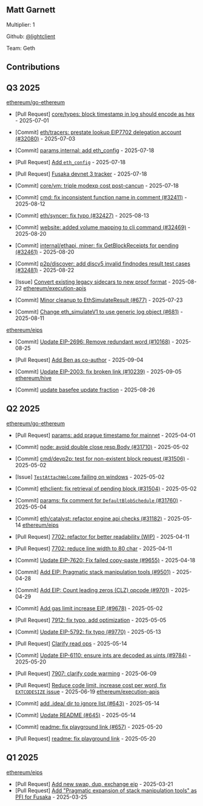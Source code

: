 
## Matt Garnett
Multiplier: 1

Github: [@lightclient](https://github.com/lightclient)

Team: Geth

## Contributions

## Q3 2025


[ethereum/go-ethereum](https://github.com/ethereum/go-ethereum)
* [Pull Request] [core/types: block timestamp in log should encode as hex](https://github.com/ethereum/go-ethereum/pull/32129) - 2025-07-01
* [Commit] [eth/tracers: prestate lookup EIP7702 delegation account (#32080)](https://github.com/ethereum/go-ethereum/commit/0b21c4a63300ec883fb1a56c39adca1291794253) - 2025-07-03
* [Commit] [params,internal: add eth_config](https://github.com/ethereum/go-ethereum/commit/294e1b599dc04b429c06b542bcaf5e46f1a1675f) - 2025-07-18
* [Pull Request] [Add `eth_config`](https://github.com/ethereum/go-ethereum/pull/32239) - 2025-07-18
* [Pull Request] [Fusaka devnet 3 tracker](https://github.com/ethereum/go-ethereum/pull/32238) - 2025-07-18
* [Commit] [core/vm: triple modexp cost post-cancun](https://github.com/ethereum/go-ethereum/commit/9f9f2d39fa655a5cf008e95e235a6e93cf4f2308) - 2025-07-18

* [Commit] [cmd: fix inconsistent function name in comment (#32411)](https://github.com/ethereum/go-ethereum/commit/56edd21453bf9f055202a7bd8c56aa36aa87dab0) - 2025-08-12
* [Commit] [eth/syncer: fix typo (#32427)](https://github.com/ethereum/go-ethereum/commit/3ff99ae52c420477020ae957a61c5c216ac7e7f5) - 2025-08-13
* [Commit] [website: added volume mapping to cli command (#32469)](https://github.com/ethereum/go-ethereum/commit/ee42b9d4bf5523e8740de46e7535624437fedcaa) - 2025-08-20
* [Commit] [internal/ethapi, miner: fix GetBlockReceipts for pending (#32461)](https://github.com/ethereum/go-ethereum/commit/9ce40d19a8240844be24b9692c639dff45d13d68) - 2025-08-20
* [Commit] [p2p/discover: add discv5 invalid findnodes result test cases (#32481)](https://github.com/ethereum/go-ethereum/commit/276ed4848c59958cc7051a34f54d6d1763b479fa) - 2025-08-22
* [Issue] [Convert existing legacy sidecars to new proof format](https://github.com/ethereum/go-ethereum/issues/32485) - 2025-08-22
[ethereum/execution-apis](https://github.com/ethereum/execution-apis)
* [Commit] [Minor cleanup to EthSimulateResult (#677)](https://github.com/ethereum/execution-apis/commit/bbf817f7f6404fc0d270f66a3c96f8737e6d7176) - 2025-07-23
* [Commit] [Change eth_simulateV1 to use generic log object (#681)](https://github.com/ethereum/execution-apis/commit/b050556ffb7d69d9281af8d2ffd4096192715b7c) - 2025-08-11

[ethereum/eips](https://github.com/ethereum/eips)
* [Commit] [Update EIP-2696: Remove redundant word (#10168)](https://github.com/ethereum/EIPs/commit/08632276d736e9d9dd76cc9d78917d40092c51e5) - 2025-08-25

* [Pull Request] [Add Ben as co-author](https://github.com/ethereum/EIPs/pull/10278) - 2025-09-04
* [Commit] [Update EIP-2003: fix broken link (#10239)](https://github.com/ethereum/EIPs/commit/682c8ec0e624572524f3589ded4bd3806f33e12b) - 2025-09-05
[ethereum/hive](https://github.com/ethereum/hive)
* [Commit] [update basefee update fraction](https://github.com/ethereum/hive/commit/aba4b469ec0342dc2900ef59d5fb7a4b516926c2) - 2025-08-26
## Q2 2025


[ethereum/go-ethereum](https://github.com/ethereum/go-ethereum)
* [Pull Request] [params: add prague timestamp for mainnet](https://github.com/ethereum/go-ethereum/pull/31535) - 2025-04-01

* [Commit] [node: avoid double close resp.Body (#31710)](https://github.com/ethereum/go-ethereum/commit/86a492471a772fbd9ec71daecac55293f249a364) - 2025-05-02
* [Commit] [cmd/devp2p: test for non-existent block request (#31506)](https://github.com/ethereum/go-ethereum/commit/ed93a5ac04e2234055cf922b45cba579486a46d1) - 2025-05-02
* [Issue] [`TestAttachWelcome` failing on windows](https://github.com/ethereum/go-ethereum/issues/31757) - 2025-05-02
* [Commit] [ethclient: fix retrieval of pending block (#31504)](https://github.com/ethereum/go-ethereum/commit/af9673b143daaa0fbbf5528fe2aae8f2479ab83a) - 2025-05-02
* [Commit] [params: fix comment for `DefaultBlobSchedule` (#31760)](https://github.com/ethereum/go-ethereum/commit/516451dc3a514c7c122f28864ea76742a027b858) - 2025-05-04
* [Commit] [eth/catalyst: refactor engine api checks (#31182)](https://github.com/ethereum/go-ethereum/commit/16b0d9e982f7f0469930b59ba62d0c9e43281b78) - 2025-05-14
[ethereum/eips](https://github.com/ethereum/eips)
* [Pull Request] [7702: refactor for better readability (WIP)](https://github.com/ethereum/EIPs/pull/9628) - 2025-04-11
* [Pull Request] [7702: reduce line width to 80 char](https://github.com/ethereum/EIPs/pull/9627) - 2025-04-11
* [Commit] [Update EIP-7620: Fix failed copy-paste (#9655)](https://github.com/ethereum/EIPs/commit/c29745990f6ac6aa21e53e8f4afc99676cde613d) - 2025-04-18
* [Commit] [Add EIP: Pragmatic stack manipulation tools (#9501)](https://github.com/ethereum/EIPs/commit/d73f59ed8146525995fa0acc6594a1a8833531bc) - 2025-04-28
* [Commit] [Add EIP: Count leading zeros (CLZ) opcode (#9701)](https://github.com/ethereum/EIPs/commit/ef1a4dd914726ec4af20b706d1ec44e19fca4fd9) - 2025-04-29
* [Commit] [Add gas limit increase EIP (#9678)](https://github.com/ethereum/EIPs/commit/636a22783f9bbbd21003be2424a75b5d76adee0a) - 2025-05-02
* [Pull Request] [7912: fix typo, add optimization](https://github.com/ethereum/EIPs/pull/9724) - 2025-05-05
* [Commit] [Update EIP-5792: fix typo (#9770)](https://github.com/ethereum/EIPs/commit/7a29ce57611824f03b2cb0e7c5dabd44c15cfd4d) - 2025-05-13
* [Pull Request] [Clarify read ops](https://github.com/ethereum/EIPs/pull/9775) - 2025-05-14

* [Commit] [Update EIP-6110: ensure ints are decoded as uints (#9784)](https://github.com/ethereum/EIPs/commit/6eaa4f9873d3470258c9040431509b13120fbacb) - 2025-05-20
* [Pull Request] [7907: clarify code warming](https://github.com/ethereum/EIPs/pull/9877) - 2025-06-09
* [Pull Request] [Reduce code limit, increase cost per word, fix `EXTCODESIZE` issue](https://github.com/ethereum/EIPs/pull/9910) - 2025-06-19
[ethereum/execution-apis](https://github.com/ethereum/execution-apis)
* [Commit] [add .idea/ dir to ignore list (#643)](https://github.com/ethereum/execution-apis/commit/15399c2e2f16a5f800bf3f285640357e2c245ad9) - 2025-05-14
* [Commit] [Update README (#645)](https://github.com/ethereum/execution-apis/commit/de5554849b65755e1780ce92f4052d4744538c1e) - 2025-05-14
* [Commit] [readme: fix playground link (#657)](https://github.com/ethereum/execution-apis/commit/dd00287101e368752ba264950585dde4b61cdc17) - 2025-05-20
* [Pull Request] [readme: fix playground link](https://github.com/ethereum/execution-apis/pull/657) - 2025-05-20
## Q1 2025

[ethereum/eips](https://github.com/ethereum/eips)
* [Pull Request] [Add new swap, dup, exchange eip](https://github.com/ethereum/EIPs/pull/9501) - 2025-03-21
* [Pull Request] [Add "Pragmatic expansion of stack manipulation tools" as PFI for Fusaka](https://github.com/ethereum/EIPs/pull/9528) - 2025-03-25
